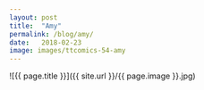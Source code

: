```yaml
---
layout: post
title:  "Amy"
permalink: /blog/amy/
date:   2018-02-23
image: images/ttcomics-54-amy
---
```

![{{ page.title }}]({{ site.url }}/{{ page.image }}.jpg)

